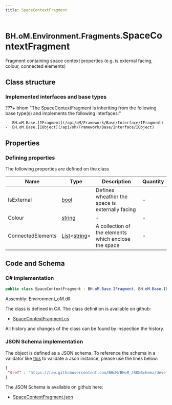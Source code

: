 ```yaml
---
title: SpaceContextFragment
---
```


# <small>BH.oM.Environment.Fragments.</small>**SpaceContextFragment**

Fragment containing space context properties (e.g. is external facing, colour, connected elements)

## Class structure

### Implemented interfaces and base types

???+ bhom "The SpaceContextFragment is inheriting from the following base type(s) and implements the following interfaces:"

    -  BH.oM.Base.[IFragment](/api/oM/Framework/Base/Interface/IFragment)
    -  BH.oM.Base.[IObject](/api/oM/Framework/Base/Interface/IObject)


## Properties



### Defining properties

The following properties are defined on the class

| Name             | Type             | Description      | Quantity         |
|------------------|------------------|------------------|------------------|
| IsExternal | [bool](https://learn.microsoft.com/en-us/dotnet/api/System.Boolean?view=netstandard-2.0) | Defines wheather the space is externally facing | - |
| Colour | [string](https://learn.microsoft.com/en-us/dotnet/api/System.String?view=netstandard-2.0) | - | - |
| ConnectedElements | [List](https://learn.microsoft.com/en-us/dotnet/api/System.Collections.Generic.List-1?view=netstandard-2.0)&lt;[string](https://learn.microsoft.com/en-us/dotnet/api/System.String?view=netstandard-2.0)&gt; | A collection of the elements which enclose the space | - |


## Code and Schema

### C# implementation

``` C# title="C#"
public class SpaceContextFragment : BH.oM.Base.IFragment, BH.oM.Base.IObject
```

Assembly: Environment_oM.dll

The class is defined in C#. The class definition is available on github:

- [SpaceContextFragment.cs](https://github.com/BHoM/BHoM/blob/develop/Environment_oM/Fragments\SpaceContextFragment.cs)

All history and changes of the class can be found by inspection the history.
### JSON Schema implementation

The object is defined as a JSON schema. To reference the schema in a validator like [this](https://www.jsonschemavalidator.net/) to validate a Json instance, please use the lines below:

``` json title="JSON Schema"
{
 "$ref" : "https://raw.githubusercontent.com/BHoM/BHoM_JSONSchema/develop/Environment_oM/Fragments/SpaceContextFragment.json"
}
```

The JSON Schema is available on github here:

- [SpaceContextFragment.json](https://github.com/BHoM/BHoM_JSONSchema/blob/develop/Environment_oM/Fragments/SpaceContextFragment.json)
